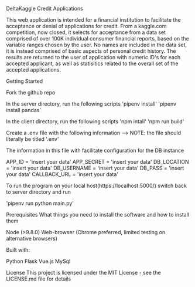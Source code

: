 DeltaKaggle Credit Applications

This web application is intended for a financial institution to facilitate the acceptance or denial of applications for credit. 
From a kaggle.com competition, now closed, it selects for acceptance from a data set comprised of over 100K individual 
consumer financial reports, based on the variable ranges chosen by the user. No names are included in the data set, 
it is instead comprised of basic aspects of personal credit history. The results are returned to the user of application with numeric
ID's for each accepted applicant, as well as statisitics related to the overall set of the accepted applications. 

Getting Started

Fork the github repo

In the server directory, run the following scripts
'pipenv install'
'pipenv install pandas'

In the client directory, run the following scripts
'npm intall'
'npm run build'

Create a .env file with the following information --> NOTE: the file should literally be titled '.env'

The information in this file with facilitate configuration for the DB instance

APP_ID = 'insert your data'
APP_SECRET = 'insert your data'
DB_LOCATION = 'insert your data'
DB_USERNAME = 'insert your data'
DB_PASS = 'insert your data'
CALLBACK_URL = 'insert your data'

To run the program on your local host(https://localhost:5000/) switch back to server directory and run

'pipenv run python main.py'

Prerequisites
What things you need to install the software and how to install them

Node (>9.8.0)
Web-browser (Chrome preferred, limited testing on alternative browsers)

Built with:

Python Flask
Vue.js
MySql

License
This project is licensed under the MIT License - see the LICENSE.md file for details


